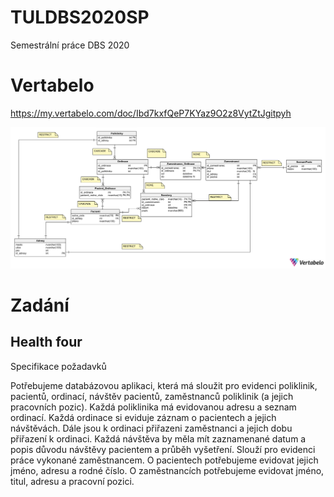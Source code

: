 # TULDBS2020SP
Semestrální práce DBS 2020

Vertabelo
=========
https://my.vertabelo.com/doc/Ibd7kxfQeP7KYaz9O2z8VytZtJgitpyh

![alt text](https://raw.githubusercontent.com/aliakseikalosha/TULDBS2020SP/main/Schema.png "Schema")

Zadání
=========

Health four
-----------
Specifikace požadavků

Potřebujeme databázovou aplikaci, která má sloužit pro evidenci poliklinik, pacientů, ordinací, návštěv pacientů, zaměstnanců poliklinik (a jejich pracovních pozic).
Každá poliklinika má evidovanou adresu a seznam ordinací. Každá ordinace si eviduje záznam o pacientech a jejich návštěvách. Dále jsou k ordinaci přiřazeni zaměstnanci a jejich dobu přiřazení k ordinaci.
Každá návštěva by měla mít zaznamenané datum a popis důvodu návštěvy pacientem a průběh vyšetření.
Slouží pro evidenci práce vykonané zaměstnancem.
O pacientech potřebujeme evidovat jejich jméno, adresu a rodné číslo.
O zaměstnancích potřebujeme evidovat jméno, titul, adresu a pracovní pozici.
